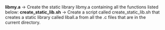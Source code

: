 **libmy.a** -> Create the static library libmy.a containing all the functions listed below:
**create_static_lib.sh** -> Create a script called create_static_lib.sh that creates a static library called liball.a from all the .c files that are in the current directory.

